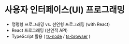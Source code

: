 # 사용자 인터페이스(UI) 프로그래밍

- 명령형 프로그래밍 vs. 선언형 프로그래밍 (with React)
- React 프로그래밍 (선언적 API)
- TypeScript 활용 ( [ts-node](https://www.npmjs.com/package/ts-node) / [ts-browser](https://github.com/klesun/ts-browser?tab=readme-ov-file#readme) )